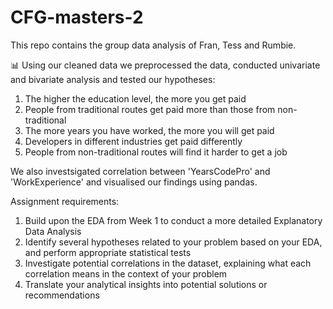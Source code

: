 # CFG-masters-2
This repo contains the group data analysis of Fran, Tess and Rumbie.

📊 Using our cleaned data we preprocessed the data, conducted univariate and bivariate analysis and tested our hypotheses:
1. The higher the education level, the more you get paid
2. People from traditional routes get paid more than those from non-traditional
3. The more years you have worked, the more you will get paid
4. Developers in different industries get paid differently
5. People from non-traditional routes will find it harder to get a job

We also investsigated correlation between 'YearsCodePro' and 'WorkExperience' and visualised our findings using pandas.

Assignment requirements:
1. Build upon the EDA from Week 1 to conduct a more detailed Explanatory Data
Analysis
2. Identify several hypotheses related to your problem based on your EDA, and
perform appropriate statistical tests
3. Investigate potential correlations in the dataset, explaining what each correlation
means in the context of your problem
4. Translate your analytical insights into potential solutions or recommendations
